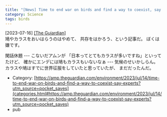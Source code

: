```yaml
---
title: "[News] Time to end war on birds and find a way to coexist, say experts ---ぼくは いやです"
category: Science
tags: birds
---
```


[2023-07-16] [[The Gujardian]](https://amp.theguardian.com/environment/2023/jul/14/time-to-end-war-on-birds-and-find-a-way-to-coexist-say-experts?utm_source=pocket_saves)  
 鳩やカラスをおいはらうのはやめて、
共存をはかろう、という記事だ。
ぼくは嫌です。

 閑話休題 ---
こないだアムンが
「日本ってとてもカラスが多いですね」といってたけど、
確かにエンデには鳩もカラスもいないなぁ ---
気候のせいかしらん。
カラスや鳩はすでに世界征服をしていたと思っていたが、
まだだったんだ。

- Category: [https://amp.theguardian.com/environment/2023/jul/14/time-to-end-war-on-birds-and-find-a-way-to-coexist-say-experts?utm_source=pocket_saves](categories.html#https://amp.theguardian.com/environment/2023/jul/14/time-to-end-war-on-birds-and-find-a-way-to-coexist-say-experts?utm_source=pocket_saves)
- pub

